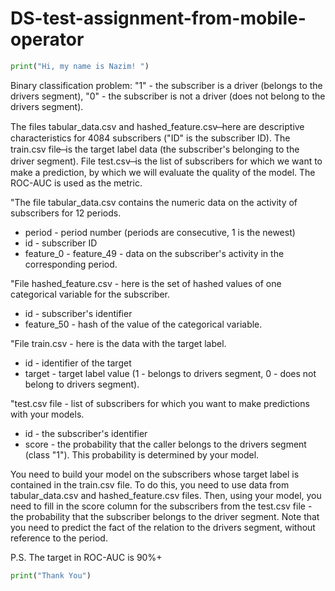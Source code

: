 # DS-test-assignment-from-mobile-operator

```python
print("Hi, my name is Nazim! ")
```
Binary classification problem:
"1" - the subscriber is a driver (belongs to the drivers segment),
"0" - the subscriber is not a driver (does not belong to the drivers segment).

The files tabular_data.csv and hashed_feature.csv ̶ here are descriptive characteristics for 4084 subscribers ("ID" is the subscriber ID).
The train.csv file ̶ is the target label data (the subscriber's belonging to the driver segment).
File test.csv ̶ is the list of subscribers for which we want to make a prediction, by which we will evaluate the quality of the model. The ROC-AUC is used as the metric.

"The file tabular_data.csv contains the numeric data on the activity of subscribers for 12 periods.
- period - period number (periods are consecutive, 1 is the newest)
- id - subscriber ID
- feature_0 - feature_49 - data on the subscriber's activity in the corresponding period.


"File hashed_feature.csv - here is the set of hashed values of one categorical variable for the subscriber.
- id - subscriber's identifier
- feature_50 - hash of the value of the categorical variable.


"File train.csv - here is the data with the target label.
- id - identifier of the target
- target - target label value (1 - belongs to drivers segment, 0 - does not belong to drivers segment).


"test.csv file - list of subscribers for which you want to make predictions with your models.
- id - the subscriber's identifier
- score - the probability that the caller belongs to the drivers segment (class "1"). This probability is determined by your model.


You need to build your model on the subscribers whose target label is contained in the train.csv file. 
To do this, you need to use data from tabular_data.csv and hashed_feature.csv files. 
Then, using your model, you need to fill in the score column for the subscribers from the test.csv file - the probability that the subscriber belongs to the driver segment. 
Note that you need to predict the fact of the relation to the drivers segment, without reference to the period.

P.S. The target in ROC-AUC is 90%+

```python
print("Thank You")
```
